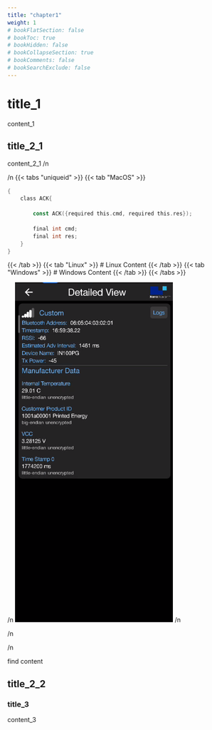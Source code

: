 ```yaml
---
title: "chapter1"
weight: 1
# bookFlatSection: false
# bookToc: true
# bookHidden: false
# bookCollapseSection: true
# bookComments: false
# bookSearchExclude: false
---
```

# title_1
content_1
## title_2_1
content_2_1
/n 

/n 
{{< tabs "uniqueid" >}}
{{< tab "MacOS" >}} 
```go {linenos=table,hl_lines=[8,"15-17"],linenostart=199}
{
    class ACK{ 

        const ACK({required this.cmd, required this.res});

        final int cmd;
        final int res;
    }
}
```

{{< /tab >}}
{{< tab "Linux" >}} # Linux Content {{< /tab >}}
{{< tab "Windows" >}} # Windows Content {{< /tab >}}
{{< /tabs >}}

/n 
![](images/sample.png)
/n 

/n 

/n 

find content 

## title_2_2


### title_3
content_3